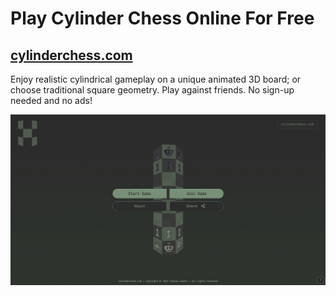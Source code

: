 # Play Cylinder Chess Online For Free

## [cylinderchess.com](https://www.cylinderchess.com)

Enjoy realistic cylindrical gameplay on a unique animated 3D board; or choose traditional square geometry. Play against friends. No sign-up needed and no ads!

![Cylinder Chess](https://github.com/TobiasLoader/Cylinder-Chess/blob/master/public/assets/cylinderchesscom.png)
